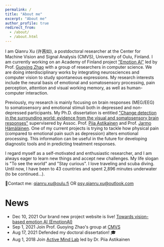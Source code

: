 ```yaml
---
permalink: /
title: "About me"
excerpt: "About me"
author_profile: true
redirect_from: 
  - /about/
  - /about.html
---
```

I am Qianru Xu (许茜如), a postdoctoral researcher at the Center for Machine Vision and Signal Analysis (CMVS), University of Oulu, Finland. I am currently working on an Academy of Finland project ["Emotion AI"](https://emotion-ai.rahtiapp.fi/index.html) led by Prof. [Guoying Zhao](https://gyzhao-nm.github.io/Guoying/) with a group of researchers in computer science. We are doing interdisciplinary works by integrating neurosciences and computer vision to study spontaneous expressions. My research interests include the neural basis of emotional and somatosensory processing, pain perception, attention and visual working memory, as well as human-computer interaction. 

Previously, my research is mainly focusing on brain responses (MEG/EEG) to somatosensory and emotional stimuli both in depressed and non-depressed participants. My Ph.D. dissertation is entitled ["Change detection in the surrounding world: evidence from the visual and somatosensory brain responses"]( http://urn.fi/URN:ISBN:978-951-39-8791-6) supervisered by Assoc. Prof. [Piia Astikainen](https://www.jyu.fi/edupsy/fi/laitokset/psykologia/en/staff/astikainen-piia) and Prof. [Jarmo Hämäläinen](https://www.jyu.fi/edupsy/fi/laitokset/psykologia/en/staff/hamalainen-jarmo). One of my current projects is trying to tackle how physical pain (compared to emotional pain such as depression) alters emotional processing. This information can be useful in the future for developing diagnostic tools and in predicting treatment responses.

I regard myself as a self-motivated and enthusiastic researcher, and I am always eager to learn new things and accept new challenges. My life slogan is "To see the world" and "Stay curious". I love traveling and scuba diving. Until now, I have been to 43 countries and spent 2,896 minutes underwater (to be continued...).

📧Contact me: qianru.xu@oulu.fi OR psy.qianru.xu@outlook.com

News
======
- Dec 10, 2021  Our brand new project website is live! [Towards vision-based emotion AI (EmotionAI)](https://emotion-ai.rahtiapp.fi/index.html)
- Sep 1, 2021   Join Prof. Guoying Zhao's group at [CMVS](https://www.oulu.fi/cmvs/)
- Aug 17, 2021  Defended my doctoral dissertation! 🎓
- Aug 1, 2018   Join [Active Mind Lab](https://www.jyu.fi/edupsy/fi/laitokset/psykologia/en/research/research-areas/neuroscience/groups/active-mind-lab) led by Dr. Piia Astikainen
